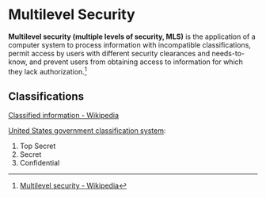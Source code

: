 # Multilevel Security
**Multilevel security (multiple levels of security, MLS)** is the application of a computer system to process information with incompatible classifications, permit access by users with different security clearances and needs-to-know, and prevent users from obtaining access to information for which they lack authorization.[^wiki]

## Classifications
[Classified information - Wikipedia](https://en.wikipedia.org/wiki/Classified_information)

[United States government classification system](https://en.wikipedia.org/wiki/Classified_information_in_the_United_States):
1. Top Secret
2. Secret
3. Confidential

[^wiki]: [Multilevel security - Wikipedia](https://en.wikipedia.org/wiki/Multilevel_security)